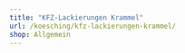 ```yaml
---
title: "KFZ-Lackierungen Krammel"
url: /koesching/kfz-lackierungen-krammel/
shop: Allgemein
---
```

